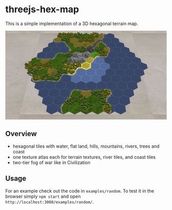 # threejs-hex-map

This is a simple implementation of a 3D hexagonal terrain map.
 
![Screenshot](examples/random/screenshot.jpg)

## Overview

* hexagonal tiles with water, flat land, hills, mountains, rivers, trees and coast
* one texture atlas each for terrain textures, river tiles, and coast tiles
* two-tier fog of war like in Civilization

## Usage

For an example check out the code in `examples/random`. To test it in the browser
simply `npm start` and open `http://localhost:3000/examples/random/`.